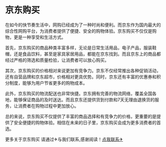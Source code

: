 # 京东购买

在如今的快节奏生活中，网购已经成为了一种时尚和便利。而京东作为国内最大的综合性网购平台，为消费者提供了便捷、安全的购物体验。京东购买不仅仅是购物，更是一种享受和生活方式。

首先，京东购买的商品种类丰富多样，无论是日常生活用品，电子产品，服装鞋帽，还是食品饮料，甚至是家具家居用品，都能在京东找到。而且京东上的商品都经过严格的筛选和质量检验，让消费者可以放心购买。

其次，京东购买的价格相对来说更加有竞争力。京东不仅经常推出各种促销活动，还有自营品牌和京东超市，价格相对更具优势。同时，京东还有丰富的优惠券和积分制度，能够为用户节省更多的购物成本。

此外，京东购买的物流配送也非常快捷。京东拥有完善的物流网络，覆盖全国各地，能够保证商品的及时送达。而且京东还提供货到付款和7天无理由退换货的服务，让消费者在购物过程中更加放心。

总的来说，京东购买不仅提供了丰富的商品选择和有竞争力的价格，更重要的是提供了安全便捷的购物体验。相信在未来的日子里，京东购买会成为更多消费者的首选。

更多关于京东购买 请通过✈与我们联系,感谢阅读！[点我联系✈](https://gm.G208.com)